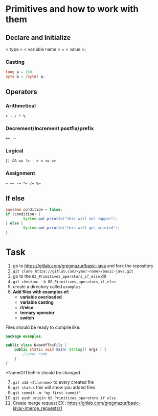 # Primitives and how to work with them
## Declare and Initialize
< type > < variable name > = < value >;
### Casting

```java
long a = 100;
byte b = (byte) a;
```

## Operators
### Arithmetical
`+ - / * %`
### Decrement/Increment postfix/prefix
`++ --`
### Logical
`|| && == != ! > < <= =>`
### Assignment
`= += -= *= /= %=`

## If else

```java
boolean condition = false;
if (condition) {
        System.out.println("this will not happen");
} else {
        System.out.println("this will get printed");
}

```

# Task
1. go to https://gitlab.com/gregmazur/basic-java and fork the repository
2. `git clone https://gitlab.com/<your-name>/basic-java.git`
3. go to the `02_Primitives_operators_if_else` dir
4. `git checkout -b 02_Primitives_operators_if_else`
5. create a directory called `examples`
6. **Add files with examples of:**
   - **variable overloaded**
   - **variable casting**
   - **if/else** 
   - **ternary operator**
   - **switch**
    
Files should be ready to compile like: 
```java
package examples;

public class NameOfTheFile {
    public static void main( String[] args ) {
        //your code
    }
}
```

*NameOfTheFile should be changed

7. `git add <filename>` to every created file
8. `git status` this will show you added files
9. `git commit -m "my first commit"`
10. `git push origin 02_Primitives_operators_if_else`
11. Create merge request EX : https://gitlab.com/gregmazur/basic-java/-/merge_requests/1